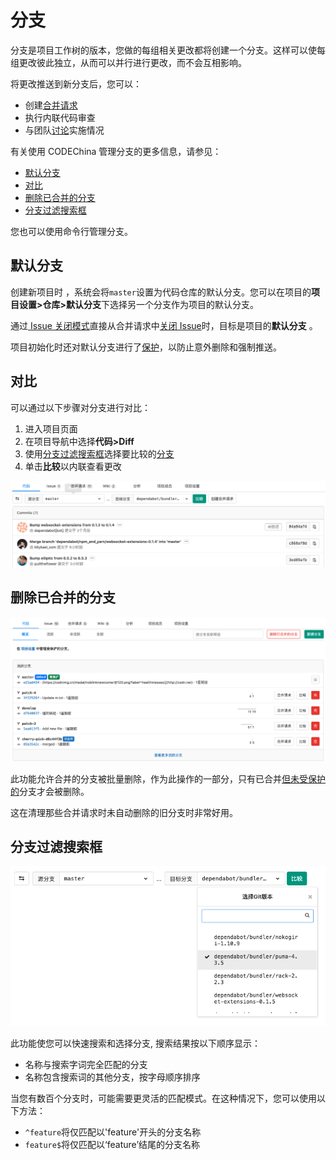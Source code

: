 # 分支[](#branches "Permalink")

分支是项目工作树的版本，您做的每组相关更改都将创建一个分支。这样可以使每组更改彼此独立，从而可以并行进行更改，而不会互相影响。

将更改推送到新分支后，您可以：

*   创建[合并请求](/docs/user/project/merge-request)
*   执行内联代码审查
*   与团队[讨论](/docs/user/discussions)实施情况

有关使用 CODEChina 管理分支的更多信息，请参见：

  - [默认分支](#default-branch)
  - [对比](#compare)
  - [删除已合并的分支](#delete-merged-branches)
  - [分支过滤搜索框](#branch-filter-search-box)

您也可以使用命令行管理分支。

## 默认分支[](#default-branch "Permalink")

创建新项目时 ，系统会将`master`设置为代码仓库的默认分支。您可以在项目的**项目设置>仓库>默认分支**下选择另一个分支作为项目的默认分支。

通过[ Issue 关闭模式](/docs/user/project/issues/manage#closing-issues-automatically)直接从合并请求中[关闭 Issue](/docs/user/project/issues/manage#closing-issues-automatically)时，目标是项目的**默认分支** 。

项目初始化时还对默认分支进行了[保护](/docs/user/project/protected-branch#protected-branches)，以防止意外删除和强制推送。

## 对比[](#compare "Permalink")

可以通过以下步骤对分支进行对比：

1.  进入项目页面
2.  在项目导航中选择**代码>Diff**
3.  使用[分支过滤搜索框](#branch-filter-search-box)选择要比较的[分支](#branch-filter-search-box)
4.  单击**比较**以内联查看更改

[![compare branches](/docs/img/compare_branches.png)](/docs/img/compare_branches.png)

## 删除已合并的分支[](#delete-merged-branches "Permalink")

[![Delete merged branches](/docs/img/delete_merged_branches.png)](/docs/img/delete_merged_branches.png)

此功能允许合并的分支被批量删除，作为此操作的一部分，只有已合并[但未受保护的](/docs/user/project/protected-branch)分支才会被删除。

这在清理那些合并请求时未自动删除的旧分支时非常好用。

## 分支过滤搜索框[](#branch-filter-search-box "Permalink")

[![Branch filter search box](/docs/img/branch_filter_search_box.png)](/docs/img/branch_filter_search_box.png)

此功能使您可以快速搜索和选择分支, 搜索结果按以下顺序显示：

*   名称与搜索字词完全匹配的分支
*   名称包含搜索词的其他分支，按字母顺序排序

当您有数百个分支时，可能需要更灵活的匹配模式。在这种情况下，您可以使用以下方法：

*   `^feature`将仅匹配以'feature'开头的分支名称
*   `feature$`将仅匹配以‘feature’结尾的分支名称